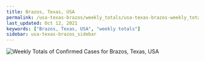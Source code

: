 ```yaml
---
title: Brazos, Texas, USA
permalink: /usa-texas-brazos/weekly_totals/usa-texas-brazos-weekly_totals.html
last_updated: Oct 12, 2021
keywords: ["Brazos, Texas, USA", "weekly totals"]
sidebar: usa-texas-brazos_sidebar
---
```


![Weekly Totals of Confirmed Cases for Brazos, Texas, USA](/covid_tracker/images/graphs/usa-texas-brazos-weekly_totals_graph.png)
